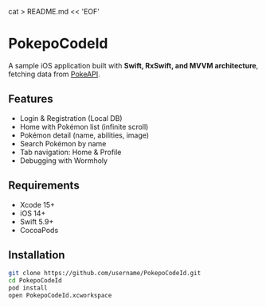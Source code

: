 cat > README.md << 'EOF'
# PokepoCodeId

A sample iOS application built with **Swift, RxSwift, and MVVM architecture**, fetching data from [PokeAPI](https://pokeapi.co).

## Features
- Login & Registration (Local DB)
- Home with Pokémon list (infinite scroll)
- Pokémon detail (name, abilities, image)
- Search Pokémon by name
- Tab navigation: Home & Profile
- Debugging with Wormholy

## Requirements
- Xcode 15+
- iOS 14+
- Swift 5.9+
- CocoaPods

## Installation
```bash
git clone https://github.com/username/PokepoCodeId.git
cd PokepoCodeId
pod install
open PokepoCodeId.xcworkspace

